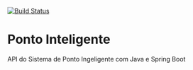 [![Build Status](https://www.travis-ci.com/cassio-fagundez/ponto-inteligente-api.svg?branch=master)](https://www.travis-ci.com/cassio-fagundez/ponto-inteligente-api)

# Ponto Inteligente
API do Sistema de Ponto Ingeligente com Java e Spring Boot
